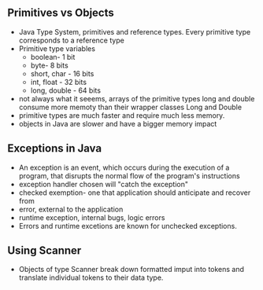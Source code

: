 ## Primitives vs Objects
- Java Type System, primitives and reference types. Every primitive type corresponds to a reference type
- Primitive type variables
  - boolean- 1 bit
  - byte- 8 bits
  - short, char - 16 bits
  - int, float - 32 bits
  - long, double - 64 bits
- not always what it seeems, arrays of the primitive types long and double consume more memoty than their wrapper classes Long and Double
- primitive types are much faster and require much less memory. 
- objects in Java are slower and have a bigger memory impact

## Exceptions in Java
- An exception is an event, which occurs during the execution of a program, that disrupts the normal flow of the program's instructions
- exception handler chosen will "catch the exception"
- checked exemption- one that application should anticipate and recover from
- error, external to the application
- runtime exception, internal bugs, logic errors
- Errors and runtime excetions are known for unchecked exceptions.

## Using Scanner 
- Objects of type Scanner break down formatted imput into tokens and translate individual tokens to their data type.